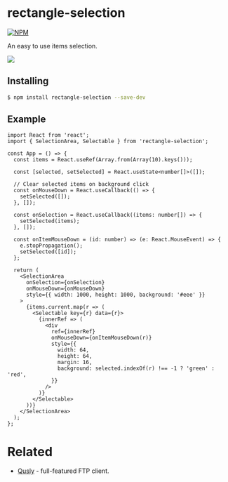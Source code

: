 # rectangle-selection

[![NPM](https://img.shields.io/npm/v/rectangle-selection.svg?style=flat-square)](https://www.npmjs.com/package/rectangle-selection)

An easy to use items selection.

![](https://qusly.app/public/screenshots/rectangle-selection.gif)

## Installing

```bash
$ npm install rectangle-selection --save-dev
```

## Example

```tsx
import React from 'react';
import { SelectionArea, Selectable } from 'rectangle-selection';

const App = () => {
  const items = React.useRef(Array.from(Array(10).keys()));

  const [selected, setSelected] = React.useState<number[]>([]);

  // Clear selected items on background click
  const onMouseDown = React.useCallback(() => {
    setSelected([]);
  }, []);

  const onSelection = React.useCallback((items: number[]) => {
    setSelected(items);
  }, []);

  const onItemMouseDown = (id: number) => (e: React.MouseEvent) => {
    e.stopPropagation();
    setSelected([id]);
  };

  return (
    <SelectionArea
      onSelection={onSelection}
      onMouseDown={onMouseDown}
      style={{ width: 1000, height: 1000, background: '#eee' }}
    >
      {items.current.map(r => (
        <Selectable key={r} data={r}>
          {innerRef => (
            <div
              ref={innerRef}
              onMouseDown={onItemMouseDown(r)}
              style={{
                width: 64,
                height: 64,
                margin: 16,
                background: selected.indexOf(r) !== -1 ? 'green' : 'red',
              }}
            />
          )}
        </Selectable>
      ))}
    </SelectionArea>
  );
};
```

# Related

- [Qusly](https://www.github.com/qusly/qusly) - full-featured FTP client.
